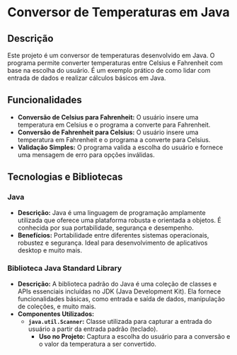 # Conversor de Temperaturas em Java

## Descrição

Este projeto é um conversor de temperaturas desenvolvido em Java. O programa permite converter temperaturas entre Celsius e Fahrenheit com base na escolha do usuário. É um exemplo prático de como lidar com entrada de dados e realizar cálculos básicos em Java.

## Funcionalidades

- **Conversão de Celsius para Fahrenheit:** O usuário insere uma temperatura em Celsius e o programa a converte para Fahrenheit.
- **Conversão de Fahrenheit para Celsius:** O usuário insere uma temperatura em Fahrenheit e o programa a converte para Celsius.
- **Validação Simples:** O programa valida a escolha do usuário e fornece uma mensagem de erro para opções inválidas.

## Tecnologias e Bibliotecas

### **Java**

- **Descrição:** Java é uma linguagem de programação amplamente utilizada que oferece uma plataforma robusta e orientada a objetos. É conhecida por sua portabilidade, segurança e desempenho.
- **Benefícios:** Portabilidade entre diferentes sistemas operacionais, robustez e segurança. Ideal para desenvolvimento de aplicativos desktop e muito mais.

### **Biblioteca Java Standard Library**

- **Descrição:** A biblioteca padrão do Java é uma coleção de classes e APIs essenciais incluídas no JDK (Java Development Kit). Ela fornece funcionalidades básicas, como entrada e saída de dados, manipulação de coleções, e muito mais.
- **Componentes Utilizados:**
  - **`java.util.Scanner`:** Classe utilizada para capturar a entrada do usuário a partir da entrada padrão (teclado).
    - **Uso no Projeto:** Captura a escolha do usuário para a conversão e o valor da temperatura a ser convertido.

